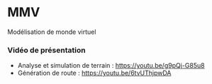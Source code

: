 # MMV
Modélisation de monde virtuel

### Vidéo de présentation
- Analyse et simulation de terrain : https://youtu.be/g9pQj-G85u8
- Génération de route : https://youtu.be/6tvUThjpwDA
